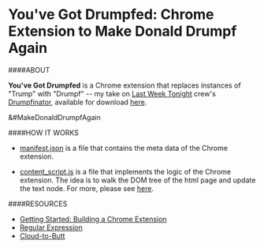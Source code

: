 # You've Got Drumpfed: Chrome Extension to Make Donald Drumpf Again #

####ABOUT

**You've Got Drumpfed** is a Chrome extension that replaces instances of "Trump" with "Drumpf" -- my take on [Last Week Tonight](https://www.youtube.com/watch?v=DnpO_RTSNmQ) crew's [Drumpfinator](http://drumpfinator.com/), available for download [here](https://chrome.google.com/webstore/detail/drumpfinator/hcimhbfpiofdihhdnofbdlhjcmjopilp?hl=en).

&#MakeDonaldDrumpfAgain

####HOW IT WORKS

- [manifest.json](manifest.json) is a file that contains the meta data of the Chrome extension.

- [content_script.js](content_script.js) is a file that implements the logic of the Chrome extension. The idea is to walk the DOM tree of the html page and update the text node. For more, please see [here](http://stackoverflow.com/questions/5904914/javascript-regex-to-replace-text-not-in-html-attributes/5904945#5904945).

####RESOURCES

- [Getting Started: Building a Chrome Extension](https://developer.chrome.com/extensions/getstarted)
- [Regular Expression](http://regexone.com/)
- [Cloud-to-Butt](https://github.com/panicsteve/cloud-to-butt)
